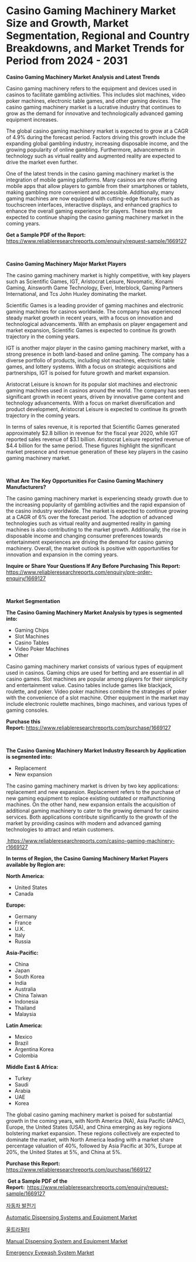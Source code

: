 <p><h1>Casino Gaming Machinery Market Size and Growth, Market Segmentation, Regional and Country Breakdowns, and Market Trends for Period from 2024 -  2031</h1></p><p><strong>Casino Gaming Machinery Market Analysis and Latest Trends</strong></p>
<p><p>Casino gaming machinery refers to the equipment and devices used in casinos to facilitate gambling activities. This includes slot machines, video poker machines, electronic table games, and other gaming devices. The casino gaming machinery market is a lucrative industry that continues to grow as the demand for innovative and technologically advanced gaming equipment increases.</p><p>The global casino gaming machinery market is expected to grow at a CAGR of 4.9% during the forecast period. Factors driving this growth include the expanding global gambling industry, increasing disposable income, and the growing popularity of online gambling. Furthermore, advancements in technology such as virtual reality and augmented reality are expected to drive the market even further.</p><p>One of the latest trends in the casino gaming machinery market is the integration of mobile gaming platforms. Many casinos are now offering mobile apps that allow players to gamble from their smartphones or tablets, making gambling more convenient and accessible. Additionally, many gaming machines are now equipped with cutting-edge features such as touchscreen interfaces, interactive displays, and enhanced graphics to enhance the overall gaming experience for players. These trends are expected to continue shaping the casino gaming machinery market in the coming years.</p></p>
<p><strong>Get a Sample PDF of the Report:&nbsp;</strong> <a href="https://www.reliableresearchreports.com/enquiry/request-sample/1669127">https://www.reliableresearchreports.com/enquiry/request-sample/1669127</a></p>
<p>&nbsp;</p>
<p><strong>Casino Gaming Machinery Major Market Players</strong></p>
<p><p>The casino gaming machinery market is highly competitive, with key players such as Scientific Games, IGT, Aristocrat Leisure, Novomatic, Konami Gaming, Ainsworth Game Technology, Everi, Interblock, Gaming Partners International, and Tcs John Huxley dominating the market.</p><p>Scientific Games is a leading provider of gaming machines and electronic gaming machines for casinos worldwide. The company has experienced steady market growth in recent years, with a focus on innovation and technological advancements. With an emphasis on player engagement and market expansion, Scientific Games is expected to continue its growth trajectory in the coming years.</p><p>IGT is another major player in the casino gaming machinery market, with a strong presence in both land-based and online gaming. The company has a diverse portfolio of products, including slot machines, electronic table games, and lottery systems. With a focus on strategic acquisitions and partnerships, IGT is poised for future growth and market expansion.</p><p>Aristocrat Leisure is known for its popular slot machines and electronic gaming machines used in casinos around the world. The company has seen significant growth in recent years, driven by innovative game content and technology advancements. With a focus on market diversification and product development, Aristocrat Leisure is expected to continue its growth trajectory in the coming years.</p><p>In terms of sales revenue, it is reported that Scientific Games generated approximately $2.8 billion in revenue for the fiscal year 2020, while IGT reported sales revenue of $3.1 billion. Aristocrat Leisure reported revenue of $4.4 billion for the same period. These figures highlight the significant market presence and revenue generation of these key players in the casino gaming machinery market.</p></p>
<p>&nbsp;</p>
<p><strong>What Are The Key Opportunities For Casino Gaming Machinery Manufacturers?</strong></p>
<p><p>The casino gaming machinery market is experiencing steady growth due to the increasing popularity of gambling activities and the rapid expansion of the casino industry worldwide. The market is expected to continue growing at a CAGR of 6% over the forecast period. The adoption of advanced technologies such as virtual reality and augmented reality in gaming machines is also contributing to the market growth. Additionally, the rise in disposable income and changing consumer preferences towards entertainment experiences are driving the demand for casino gaming machinery. Overall, the market outlook is positive with opportunities for innovation and expansion in the coming years.</p></p>
<p><strong>Inquire or Share Your Questions If Any Before Purchasing This Report:</strong> <a href="https://www.reliableresearchreports.com/enquiry/pre-order-enquiry/1669127">https://www.reliableresearchreports.com/enquiry/pre-order-enquiry/1669127</a></p>
<p>&nbsp;</p>
<p><strong>Market Segmentation</strong></p>
<p><strong>The Casino Gaming Machinery Market Analysis by types is segmented into:</strong></p>
<p><ul><li>Gaming Chips</li><li>Slot Machines</li><li>Casino Tables</li><li>Video Poker Machines</li><li>Other</li></ul></p>
<p><p>Casino gaming machinery market consists of various types of equipment used in casinos. Gaming chips are used for betting and are essential in all casino games. Slot machines are popular among players for their simplicity and entertainment value. Casino tables include games like blackjack, roulette, and poker. Video poker machines combine the strategies of poker with the convenience of a slot machine. Other equipment in the market may include electronic roulette machines, bingo machines, and various types of gaming consoles.</p></p>
<p><strong>Purchase this Report:&nbsp;</strong><a href="https://www.reliableresearchreports.com/purchase/1669127">https://www.reliableresearchreports.com/purchase/1669127</a></p>
<p>&nbsp;</p>
<p><strong>The Casino Gaming Machinery Market Industry Research by Application is segmented into:</strong></p>
<p><ul><li>Replacement</li><li>New expansion</li></ul></p>
<p><p>The casino gaming machinery market is driven by two key applications: replacement and new expansion. Replacement refers to the purchase of new gaming equipment to replace existing outdated or malfunctioning machines. On the other hand, new expansion entails the acquisition of additional gaming machinery to cater to the growing demand for casino services. Both applications contribute significantly to the growth of the market by providing casinos with modern and advanced gaming technologies to attract and retain customers.</p></p>
<p><a href="https://www.reliableresearchreports.com/casino-gaming-machinery-r1669127">&nbsp;https://www.reliableresearchreports.com/casino-gaming-machinery-r1669127</a></p>
<p><strong>In terms of Region, the Casino Gaming Machinery Market Players available by Region are:</strong></p>
<p>
    <p> <strong> North America: </strong>
        <ul>
            <li>United States</li>
            <li>Canada</li>
        </ul>
        </p> 
    <p> <strong> Europe: </strong>
        <ul>
            <li>Germany</li>
            <li>France</li>
            <li>U.K.</li>
            <li>Italy</li>
            <li>Russia</li>
        </ul>
        </p> 
    <p> <strong> Asia-Pacific: </strong>
        <ul>
            <li>China</li>
            <li>Japan</li>
            <li>South Korea</li>
            <li>India</li>
            <li>Australia</li>
            <li>China Taiwan</li>
            <li>Indonesia</li>
            <li>Thailand</li>
            <li>Malaysia</li>
        </ul>
        </p> 
    <p> <strong> Latin America: </strong>
        <ul>
            <li>Mexico</li>
            <li>Brazil</li>
            <li>Argentina Korea</li>
            <li>Colombia</li>
        </ul>
        </p> 
    <p> <strong> Middle East & Africa: </strong>
        <ul>
            <li>Turkey</li>
            <li>Saudi</li>
            <li>Arabia</li>
            <li>UAE</li>
            <li>Korea</li>
        </ul>
    </p>
    </p>
<p><p>The global casino gaming machinery market is poised for substantial growth in the coming years, with North America (NA), Asia Pacific (APAC), Europe, the United States (USA), and China emerging as key regions bolstering market expansion. These regions collectively are expected to dominate the market, with North America leading with a market share percentage valuation of 40%, followed by Asia Pacific at 30%, Europe at 20%, the United States at 5%, and China at 5%.</p></p>
<p><strong>Purchase this Report: </strong><a href="https://www.reliableresearchreports.com/purchase/1669127">https://www.reliableresearchreports.com/purchase/1669127</a></p>
<p>&nbsp;<strong>Get a Sample PDF of the Report:&nbsp;&nbsp;</strong><a href="https://www.reliableresearchreports.com/enquiry/request-sample/1669127">https://www.reliableresearchreports.com/enquiry/request-sample/1669127</a></p>
<p><strong></strong></p>
<p><p><a href="https://github.com/risastia4/Market-Research-Report-List-2/blob/main/437821572761.md">자동차 발전기</a></p><p><a href="https://github.com/Christopherorp895/Market-Research-Report-List-1/blob/main/automatic-dispensing-systems-and-equipment-market.md">Automatic Dispensing Systems and Equipment Market</a></p><p><a href="https://github.com/ThomasElmes2022/Market-Research-Report-List-2/blob/main/394018572762.md">울트라필터</a></p><p><a href="https://github.com/BriaAbshire/Market-Research-Report-List-1/blob/main/manual-dispensing-system-and-equipment-market.md">Manual Dispensing System and Equipment Market</a></p><p><a href="https://medium.com/@cathymaggio15/emergency-eyewash-system-market-trends-and-analysis-opportunities-and-challenges-for-future-953a4140b262">Emergency Eyewash System Market</a></p></p>
